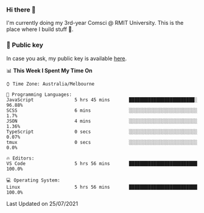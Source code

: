 ### Hi there 👋

I'm currently doing my 3rd-year Comsci @ RMIT University. This is the place where I build stuff 👀. 

### 🔑 Public key

In case you ask, my public key is available [here](https://public.auspham.dev/).

<!--START_SECTION:waka-->
📊 **This Week I Spent My Time On** 

```text
⌚︎ Time Zone: Australia/Melbourne

💬 Programming Languages: 
JavaScript               5 hrs 45 mins       ████████████████████████░   96.88% 
SCSS                     6 mins              ░░░░░░░░░░░░░░░░░░░░░░░░░   1.7% 
JSON                     4 mins              ░░░░░░░░░░░░░░░░░░░░░░░░░   1.36% 
TypeScript               0 secs              ░░░░░░░░░░░░░░░░░░░░░░░░░   0.07% 
tmux                     0 secs              ░░░░░░░░░░░░░░░░░░░░░░░░░   0.0%

🔥 Editors: 
VS Code                  5 hrs 56 mins       █████████████████████████   100.0%

💻 Operating System: 
Linux                    5 hrs 56 mins       █████████████████████████   100.0%

```


 Last Updated on 25/07/2021
<!--END_SECTION:waka-->

<!--
**rockmanvnx6/rockmanvnx6** is a ✨ _special_ ✨ repository because its `README.md` (this file) appears on your GitHub profile.

Here are some ideas to get you started:

- 🔭 I’m currently working on ...
- 🌱 I’m currently learning ...
- 👯 I’m looking to collaborate on ...
- 🤔 I’m looking for help with ...
- 💬 Ask me about ...
- 📫 How to reach me: ...
- 😄 Pronouns: ...
- ⚡ Fun fact: ...
-->
